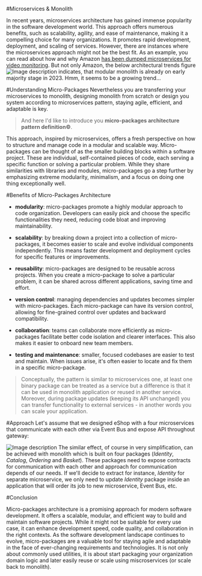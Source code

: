 #Microservices & Monolith

In recent years, microservices architecture has gained immense popularity in the software development world. This approach offers numerous benefits, such as scalability, agility, and ease of maintenance, making it a compelling choice for many organizations. It promotes rapid development, deployment, and scaling of services. However, there are instances where the microservices approach might not be the best fit. As an example, you can read about how and why Amazon [has been dumped microservices for video monitoring](https://thenewstack.io/return-of-the-monolith-amazon-dumps-microservices-for-video-monitoring/). But not only Amazon, the below architectural trends figure
![Image description](https://dev-to-uploads.s3.amazonaws.com/uploads/articles/9ddhk2c9aa5rr8g00hgt.png) indicates, that modular monolith is already on early majority stage in 2023. Hmm, it seems to be a growing trend...
  
#Understanding Micro-Packages
Nevertheless you are transferring your microservices to monolith, designing monolith from scratch or design you system according to microservices pattern, staying agile, efficient, and adaptable is key.

> And here I'd like to introduce you **micro-packages architecture pattern definition©**.
 
This approach, inspired by microservices, offers a fresh perspective on how to structure and manage code in a modular and scalable way. Micro-packages can be thought of as the smaller building blocks within a software project. These are individual, self-contained pieces of code, each serving a specific function or solving a particular problem. While they share similarities with libraries and modules, micro-packages go a step further by emphasizing extreme modularity, minimalism, and a focus on doing one thing exceptionally well.

#Benefits of Micro-Packages Architecture

 - **modularity**: micro-packages promote a highly modular approach to code organization. Developers can easily pick and choose the specific functionalities they need, reducing code bloat and improving maintainability.

 - **scalability**: by breaking down a project into a collection of micro-packages, it becomes easier to scale and evolve individual components independently. This means faster development and deployment cycles for specific features or improvements.

 - **reusability**: micro-packages are designed to be reusable across projects. When you create a micro-package to solve a particular problem, it can be shared across different applications, saving time and effort.

 - **version control**: managing dependencies and updates becomes simpler with micro-packages. Each micro-package can have its version control, allowing for fine-grained control over updates and backward compatibility.

 - **collaboration**: teams can collaborate more efficiently as micro-packages facilitate better code isolation and clearer interfaces. This also makes it easier to onboard new team members.

 - **testing and maintenance**: smaller, focused codebases are easier to test and maintain. When issues arise, it's often easier to locate and fix them in a specific micro-package.

> Conceptually, the pattern is similar to microservices one, at least one binary package can be treated as a service but a difference is that it can be used in monolith application or reused in another service. Moreover, during package updates (keeping its API unchanged) you can transfer functionality to external services - in another words you can scale your application.

#Approach
Let's assume that we designed eShop with a four microservices that communicate with each other via Event Bus and expose API throughout gateway:

![Image description](https://dev-to-uploads.s3.amazonaws.com/uploads/articles/4ksm7dcdv1y89jgk68yh.png)
The similar effect, of course in very simplification, can be achieved with monolith which is built on four packages (_Identity_, _Catalog_, _Ordering_ and _Basket_). These packages need to expose contracts for communication with each other and approach for communication depends of our needs. If we'll decide to extract for instance, _Identity_ for separate microservice, we only need to update _Identity_ package inside an application that will order its job to new microservice, Event Bus, etc.

#Conclusion

Micro-packages architecture is a promising approach for modern software development. It offers a scalable, modular, and efficient way to build and maintain software projects. While it might not be suitable for every use case, it can enhance development speed, code quality, and collaboration in the right contexts. As the software development landscape continues to evolve, micro-packages are a valuable tool for staying agile and adaptable in the face of ever-changing requirements and technologies. It is not only about commonly used utilities, it is about start packaging your organization domain logic and later easily reuse or scale using miscroservices (or scale back to monolith).

